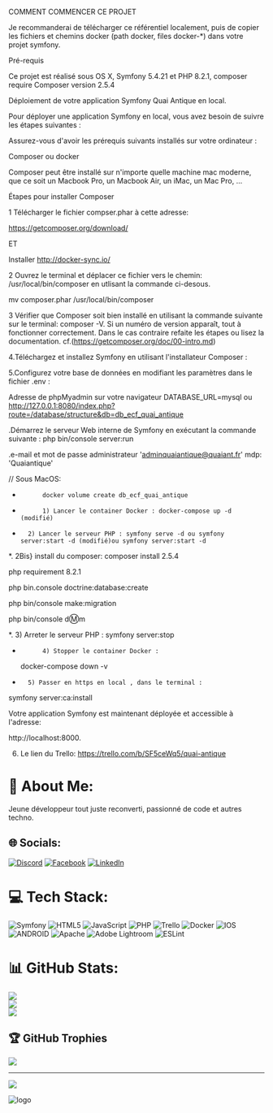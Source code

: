 COMMENT COMMENCER CE PROJET

Je recommanderai de télécharger ce référentiel localement, puis de copier les fichiers et chemins docker (path docker, files docker-\*) dans votre projet symfony.

Pré-requis

Ce projet est réalisé sous OS X, Symfony 5.4.21 et PHP 8.2.1, composer require Composer version 2.5.4

Déploiement de votre application Symfony Quai Antique en local.

Pour déployer une application Symfony en local, vous avez besoin de suivre les étapes suivantes :

Assurez-vous d'avoir les prérequis suivants installés sur votre ordinateur :

Composer ou docker

Composer peut être installé sur n'importe quelle machine mac moderne, que ce soit un Macbook Pro, un Macbook Air, un iMac, un Mac Pro, ...

Étapes pour installer Composer

1 Télécharger le fichier compser.phar à cette adresse:

https://getcomposer.org/download/

ET

Installer http://docker-sync.io/

2 Ouvrez le terminal et déplacer ce fichier vers le chemin:
/usr/local/bin/composer en utlisant la commande ci-desous.

mv composer.phar /usr/local/bin/composer

3 Vérifier que Composer soit bien installé en utilisant la commande suivante sur le terminal: composer -V. Si un numéro de version apparaît, tout à fonctionner correctement. Dans le cas contraire refaite les étapes ou lisez la documentation.
cf.(https://getcomposer.org/doc/00-intro.md)

4.Téléchargez et installez Symfony en utilisant l'installateur Composer :

5.Configurez votre base de données en modifiant les paramètres dans le fichier .env :

Adresse de phpMyadmin sur votre navigateur DATABASE_URL=mysql ou http://127.0.0.1:8080/index.php?route=/database/structure&db=db_ecf_quai_antique

.Démarrez le serveur Web interne de Symfony en exécutant la commande suivante :
php bin/console server:run

.e-mail et mot de passe administrateur 'adminquaiantique@quaiant.fr' mdp: 'Quaiantique'

// Sous MacOS:

-       	docker volume create db_ecf_quai_antique

-       	1) Lancer le container Docker : docker-compose up -d (modifié)

-       2) Lancer le serveur PHP : symfony serve -d ou symfony server:start -d (modifié)ou symfony server:start -d

\*. 2Bis} install du composer:
composer install 2.5.4

php requirement 8.2.1

php bin.console doctrine:database:create

php bin/console make:migration

php bin/console d:m:m

\*. 3) Arreter le serveur PHP : symfony server:stop

-       	4) Stopper le container Docker :

    docker-compose down -v

-       5) Passer en https en local , dans le terminal :

symfony server:ca:install

Votre application Symfony est maintenant déployée et accessible à l'adresse:

http://localhost:8000.

6. Le lien du Trello: https://trello.com/b/SF5ceWq5/quai-antique

# 💫 About Me:

Jeune développeur tout juste reconverti, passionné de code et autres techno.

## 🌐 Socials:

[![Discord](https://img.shields.io/badge/Discord-%237289DA.svg?logo=discord&logoColor=white)](https://discord.gg/https://discord.gg/hz7C5qFA) [![Facebook](https://img.shields.io/badge/Facebook-%231877F2.svg?logo=Facebook&logoColor=white)](https://www.facebook.com/florent.perez.18/) [![LinkedIn](https://img.shields.io/badge/LinkedIn-%230077B5.svg?logo=linkedin&logoColor=white)](https://www.linkedin.com/in/florent-perez-559524242/)

# 💻 Tech Stack:

![Symfony](https://img.shields.io/badge/symfony-%23000000.svg?style=for-the-badge&logo=symfony&logoColor=white) ![HTML5](https://img.shields.io/badge/html5-%23E34F26.svg?style=for-the-badge&logo=html5&logoColor=white) ![JavaScript](https://img.shields.io/badge/javascript-%23323330.svg?style=for-the-badge&logo=javascript&logoColor=%23F7DF1E) ![PHP](https://img.shields.io/badge/php-%23777BB4.svg?style=for-the-badge&logo=php&logoColor=white) ![Trello](https://img.shields.io/badge/Trello-%23026AA7.svg?style=for-the-badge&logo=Trello&logoColor=white) ![Docker](https://img.shields.io/badge/docker-%230db7ed.svg?style=for-the-badge&logo=docker&logoColor=white) ![IOS](https://img.shields.io/badge/IOS-%2320232a.svg?style=for-the-badge&logo=apple&logoColor=white) ![ANDROID](https://img.shields.io/badge/android-%2320232a.svg?style=for-the-badge&logo=android&logoColor=%a4c639) ![Apache](https://img.shields.io/badge/apache-%23D42029.svg?style=for-the-badge&logo=apache&logoColor=white) ![Adobe Lightroom](https://img.shields.io/badge/Adobe%20Lightroom-31A8FF.svg?style=for-the-badge&logo=Adobe%20Lightroom&logoColor=white) ![ESLint](https://img.shields.io/badge/ESLint-4B3263?style=for-the-badge&logo=eslint&logoColor=white)

# 📊 GitHub Stats:

![](https://github-readme-stats.vercel.app/api?username=FloAFDEV&theme=dark&hide_border=false&include_all_commits=false&count_private=false)<br/>
![](https://github-readme-streak-stats.herokuapp.com/?user=FloAFDEV&theme=dark&hide_border=false)<br/>
![](https://github-readme-stats.vercel.app/api/top-langs/?username=FloAFDEV&theme=dark&hide_border=false&include_all_commits=false&count_private=false&layout=compact)

## 🏆 GitHub Trophies

![](https://github-profile-trophy.vercel.app/?username=FloAFDEV&theme=radical&no-frame=false&no-bg=true&margin-w=4)

---

[![](https://visitcount.itsvg.in/api?id=FloAFDEV&icon=0&color=0)](https://visitcount.itsvg.in)

<!-- Proudly created with GPRM ( https://gprm.itsvg.in ) -->

![logo](https://user-images.githubusercontent.com/103335500/226464740-aea77c7f-c2a2-4645-af78-f303dac76a8e.png)
